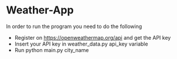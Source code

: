 # Weather-App
In order to run the program you need to do the following
- Register on https://openweathermap.org/api and get the API key
- Insert your API key in weather_data.py api_key variable
- Run python main.py city_name

